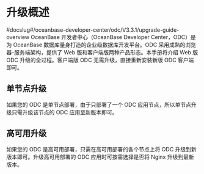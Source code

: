 升级概述 
=========================
#docslug#/oceanbase-developer-center/odc/V3.3.1/upgrade-guide-overview
OceanBase 开发者中心（OceanBase Developer Center，ODC）是为 OceanBase 数据库量身打造的企业级数据库开发平台。ODC 采用成熟的浏览器-服务端架构，提供了 Web 版和客户端版两种产品形态。本手册将介绍 Web 版 ODC 升级的全过程。客户端版 ODC 无需升级，直接重新安装新版 ODC 客户端即可。

单节点升级 
--------------------------

如果您的 ODC 是单节点部署，由于只部署了一个 ODC 应用节点，所以单节点升级只需升级该节点的 ODC 应用至新版本即可。

高可用升级 
--------------------------

如果您的 ODC 是高可用部署，只需在高可用部署的各个节点上将 ODC 升级到新版本即可。升级高可用部署的 ODC 应用时可按需选择是否将 Nginx 升级到最新版本。
